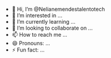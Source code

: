- 👋 Hi, I’m @Nelianemendestalentotech
- 👀 I’m interested in ...
- 🌱 I’m currently learning ...
- 💞️ I’m looking to collaborate on ...
- 📫 How to reach me ...
- 😄 Pronouns: ...
- ⚡ Fun fact: ...

<!---
Nelianemendestalentotech/Nelianemendestalentotech is a ✨ special ✨ repository because its `README.md` (this file) appears on your GitHub profile.
You can click the Preview link to take a look at your changes.
--->
